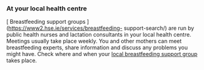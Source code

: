 ###  At your local health centre

[ Breastfeeding support groups ](https://www2.hse.ie/services/breastfeeding-
support-search/) are run by public health nurses and lactation consultants in
your local health centre. Meetings usually take place weekly. You and other
mothers can meet breastfeeding experts, share information and discuss any
problems you might have. Check where and when your [ local breastfeeding
support group ](https://www2.hse.ie/services/breastfeeding-support-search/)
takes place.
